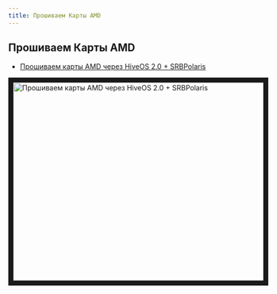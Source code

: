 ```yaml
---
title: Прошиваем Карты AMD
---
```


## Прошиваем Карты AMD
- <a href="https://www.youtube.com/watch?v=DyQbj45Hfvs">Прошиваем карты AMD через HiveOS 2.0 + SRBPolaris</a>

<a href="http://www.youtube.com/watch?feature=player_embedded&v=DyQbj45Hfvs
" target="_blank"><img src="http://img.youtube.com/vi/DyQbj45Hfvs/0.jpg"
alt="Прошиваем карты AMD через HiveOS 2.0 + SRBPolaris" width="630" height="400" border="10" /></a>
